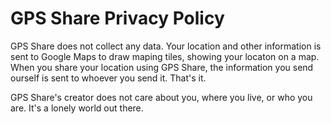 # GPS Share Privacy Policy

GPS Share does not collect any data. Your location and other information is sent to Google Maps to draw maping tiles, showing your locaton on a map. When you share your location using GPS Share, the information you send ourself is sent to whoever you send it. That's it.

GPS Share's creator does not care about you, where you live, or who you are. It's a lonely world out there.
